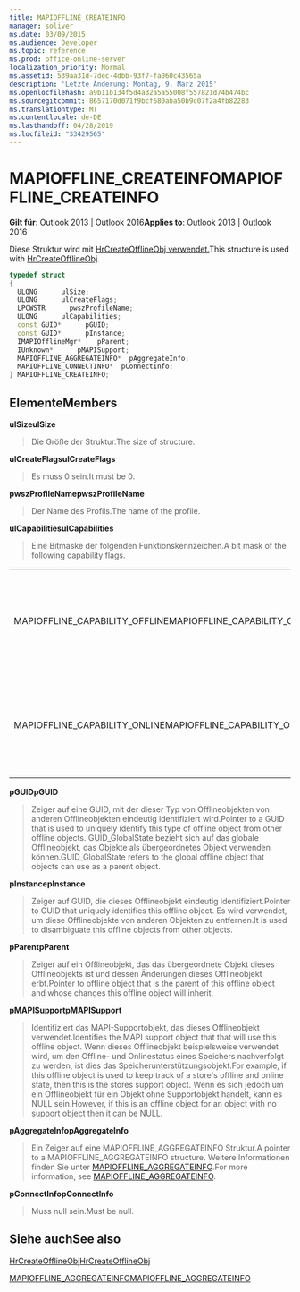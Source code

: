 ```yaml
---
title: MAPIOFFLINE_CREATEINFO
manager: soliver
ms.date: 03/09/2015
ms.audience: Developer
ms.topic: reference
ms.prod: office-online-server
localization_priority: Normal
ms.assetid: 539aa31d-7dec-4dbb-93f7-fa060c43565a
description: 'Letzte Änderung: Montag, 9. März 2015'
ms.openlocfilehash: a9b11b134f5d4a32a5a55008f557821d74b474bc
ms.sourcegitcommit: 8657170d071f9bcf680aba50b9c07f2a4fb82283
ms.translationtype: MT
ms.contentlocale: de-DE
ms.lasthandoff: 04/28/2019
ms.locfileid: "33429565"
---
```

# <a name="mapioffline_createinfo"></a><span data-ttu-id="97f6d-103">MAPIOFFLINE_CREATEINFO</span><span class="sxs-lookup"><span data-stu-id="97f6d-103">MAPIOFFLINE_CREATEINFO</span></span>

  
  
<span data-ttu-id="97f6d-104">**Gilt für**: Outlook 2013 | Outlook 2016</span><span class="sxs-lookup"><span data-stu-id="97f6d-104">**Applies to**: Outlook 2013 | Outlook 2016</span></span> 
  
<span data-ttu-id="97f6d-105">Diese Struktur wird mit [HrCreateOfflineObj verwendet.](hrcreateofflineobj.md)</span><span class="sxs-lookup"><span data-stu-id="97f6d-105">This structure is used with [HrCreateOfflineObj](hrcreateofflineobj.md).</span></span>
  
```cpp
typedef struct
{
  ULONG      ulSize;
  ULONG      ulCreateFlags;
  LPCWSTR      pwszProfileName;
  ULONG      ulCapabilities;
  const GUID*      pGUID;
  const GUID*      pInstance;
  IMAPIOfflineMgr*    pParent;
  IUnknown*      pMAPISupport;
  MAPIOFFLINE_AGGREGATEINFO*  pAggregateInfo;
  MAPIOFFLINE_CONNECTINFO*  pConnectInfo;
} MAPIOFFLINE_CREATEINFO;
```

## <a name="members"></a><span data-ttu-id="97f6d-106">Elemente</span><span class="sxs-lookup"><span data-stu-id="97f6d-106">Members</span></span>

 <span data-ttu-id="97f6d-107">**ulSize**</span><span class="sxs-lookup"><span data-stu-id="97f6d-107">**ulSize**</span></span>
  
> <span data-ttu-id="97f6d-108">Die Größe der Struktur.</span><span class="sxs-lookup"><span data-stu-id="97f6d-108">The size of structure.</span></span>
    
 <span data-ttu-id="97f6d-109">**ulCreateFlags**</span><span class="sxs-lookup"><span data-stu-id="97f6d-109">**ulCreateFlags**</span></span>
  
> <span data-ttu-id="97f6d-110">Es muss 0 sein.</span><span class="sxs-lookup"><span data-stu-id="97f6d-110">It must be 0.</span></span>
    
 <span data-ttu-id="97f6d-111">**pwszProfileName**</span><span class="sxs-lookup"><span data-stu-id="97f6d-111">**pwszProfileName**</span></span>
  
> <span data-ttu-id="97f6d-112">Der Name des Profils.</span><span class="sxs-lookup"><span data-stu-id="97f6d-112">The name of the profile.</span></span>
    
 <span data-ttu-id="97f6d-113">**ulCapabilities**</span><span class="sxs-lookup"><span data-stu-id="97f6d-113">**ulCapabilities**</span></span>
  
> <span data-ttu-id="97f6d-114">Eine Bitmaske der folgenden Funktionskennzeichen.</span><span class="sxs-lookup"><span data-stu-id="97f6d-114">A bit mask of the following capability flags.</span></span>
    
|||
|:-----|:-----|
|<span data-ttu-id="97f6d-115">MAPIOFFLINE_CAPABILITY_OFFLINE</span><span class="sxs-lookup"><span data-stu-id="97f6d-115">MAPIOFFLINE_CAPABILITY_OFFLINE</span></span>  <br/> |<span data-ttu-id="97f6d-116">Das Offlineobjekt kann offline gehen.</span><span class="sxs-lookup"><span data-stu-id="97f6d-116">The offline object is capable of going offline.</span></span>  <br/> |
|<span data-ttu-id="97f6d-117">MAPIOFFLINE_CAPABILITY_ONLINE</span><span class="sxs-lookup"><span data-stu-id="97f6d-117">MAPIOFFLINE_CAPABILITY_ONLINE</span></span>  <br/> |<span data-ttu-id="97f6d-118">Das Offlineobjekt kann online gehen.</span><span class="sxs-lookup"><span data-stu-id="97f6d-118">The offline object is capable of going online.</span></span>  <br/> |
   
 <span data-ttu-id="97f6d-119">**pGUID**</span><span class="sxs-lookup"><span data-stu-id="97f6d-119">**pGUID**</span></span>
  
> <span data-ttu-id="97f6d-120">Zeiger auf eine GUID, mit der dieser Typ von Offlineobjekten von anderen Offlineobjekten eindeutig identifiziert wird.</span><span class="sxs-lookup"><span data-stu-id="97f6d-120">Pointer to a GUID that is used to uniquely identify this type of offline object from other offline objects.</span></span> <span data-ttu-id="97f6d-121">GUID_GlobalState bezieht sich auf das globale Offlineobjekt, das Objekte als übergeordnetes Objekt verwenden können.</span><span class="sxs-lookup"><span data-stu-id="97f6d-121">GUID_GlobalState refers to the global offline object that objects can use as a parent object.</span></span>
    
 <span data-ttu-id="97f6d-122">**pInstance**</span><span class="sxs-lookup"><span data-stu-id="97f6d-122">**pInstance**</span></span>
  
> <span data-ttu-id="97f6d-123">Zeiger auf GUID, die dieses Offlineobjekt eindeutig identifiziert.</span><span class="sxs-lookup"><span data-stu-id="97f6d-123">Pointer to GUID that uniquely identifies this offline object.</span></span> <span data-ttu-id="97f6d-124">Es wird verwendet, um diese Offlineobjekte von anderen Objekten zu entfernen.</span><span class="sxs-lookup"><span data-stu-id="97f6d-124">It is used to disambiguate this offline objects from other objects.</span></span>
    
 <span data-ttu-id="97f6d-125">**pParent**</span><span class="sxs-lookup"><span data-stu-id="97f6d-125">**pParent**</span></span>
  
> <span data-ttu-id="97f6d-126">Zeiger auf ein Offlineobjekt, das das übergeordnete Objekt dieses Offlineobjekts ist und dessen Änderungen dieses Offlineobjekt erbt.</span><span class="sxs-lookup"><span data-stu-id="97f6d-126">Pointer to offline object that is the parent of this offline object and whose changes this offline object will inherit.</span></span>
    
 <span data-ttu-id="97f6d-127">**pMAPISupport**</span><span class="sxs-lookup"><span data-stu-id="97f6d-127">**pMAPISupport**</span></span>
  
>  <span data-ttu-id="97f6d-128">Identifiziert das MAPI-Supportobjekt, das dieses Offlineobjekt verwendet.</span><span class="sxs-lookup"><span data-stu-id="97f6d-128">Identifies the MAPI support object that that will use this offline object.</span></span> <span data-ttu-id="97f6d-129">Wenn dieses Offlineobjekt beispielsweise verwendet wird, um den Offline- und Onlinestatus eines Speichers nachverfolgt zu werden, ist dies das Speicherunterstützungsobjekt.</span><span class="sxs-lookup"><span data-stu-id="97f6d-129">For example, if this offline object is used to keep track of a store's offline and online state, then this is the stores support object.</span></span> <span data-ttu-id="97f6d-130">Wenn es sich jedoch um ein Offlineobjekt für ein Objekt ohne Supportobjekt handelt, kann es NULL sein.</span><span class="sxs-lookup"><span data-stu-id="97f6d-130">However, if this is an offline object for an object with no support object then it can be NULL.</span></span> 
    
 <span data-ttu-id="97f6d-131">**pAggregateInfo**</span><span class="sxs-lookup"><span data-stu-id="97f6d-131">**pAggregateInfo**</span></span>
  
> <span data-ttu-id="97f6d-132">Ein Zeiger auf eine MAPIOFFLINE_AGGREGATEINFO Struktur.</span><span class="sxs-lookup"><span data-stu-id="97f6d-132">A pointer to a MAPIOFFLINE_AGGREGATEINFO structure.</span></span> <span data-ttu-id="97f6d-133">Weitere Informationen finden Sie unter [MAPIOFFLINE_AGGREGATEINFO](mapioffline_aggregateinfo.md).</span><span class="sxs-lookup"><span data-stu-id="97f6d-133">For more information, see [MAPIOFFLINE_AGGREGATEINFO](mapioffline_aggregateinfo.md).</span></span>
    
 <span data-ttu-id="97f6d-134">**pConnectInfo**</span><span class="sxs-lookup"><span data-stu-id="97f6d-134">**pConnectInfo**</span></span>
  
> <span data-ttu-id="97f6d-135">Muss null sein.</span><span class="sxs-lookup"><span data-stu-id="97f6d-135">Must be null.</span></span>
    
## <a name="see-also"></a><span data-ttu-id="97f6d-136">Siehe auch</span><span class="sxs-lookup"><span data-stu-id="97f6d-136">See also</span></span>



[<span data-ttu-id="97f6d-137">HrCreateOfflineObj</span><span class="sxs-lookup"><span data-stu-id="97f6d-137">HrCreateOfflineObj</span></span>](hrcreateofflineobj.md)
  
[<span data-ttu-id="97f6d-138">MAPIOFFLINE_AGGREGATEINFO</span><span class="sxs-lookup"><span data-stu-id="97f6d-138">MAPIOFFLINE_AGGREGATEINFO</span></span>](mapioffline_aggregateinfo.md)

